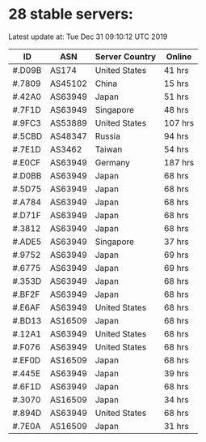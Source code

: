 # 28 stable servers:

Latest update at: Tue Dec 31 09:10:12 UTC 2019

| ID | ASN | Server Country | Online |
| -- | --- | -------------- | ------ |
| #.D09B | AS174 | United States | 41 hrs |
| #.7809 | AS45102 | China | 15 hrs |
| #.42A0 | AS63949 | Japan | 51 hrs |
| #.7F1D | AS63949 | Singapore | 48 hrs |
| #.9FC3 | AS53889 | United States | 107 hrs |
| #.5CBD | AS48347 | Russia | 94 hrs |
| #.7E1D | AS3462 | Taiwan | 54 hrs |
| #.E0CF | AS63949 | Germany | 187 hrs |
| #.D0BB | AS63949 | Japan | 68 hrs |
| #.5D75 | AS63949 | Japan | 68 hrs |
| #.A784 | AS63949 | Japan | 68 hrs |
| #.D71F | AS63949 | Japan | 68 hrs |
| #.3812 | AS63949 | Japan | 68 hrs |
| #.ADE5 | AS63949 | Singapore | 37 hrs |
| #.9752 | AS63949 | Japan | 69 hrs |
| #.6775 | AS63949 | Japan | 69 hrs |
| #.353D | AS63949 | Japan | 68 hrs |
| #.BF2F | AS63949 | Japan | 68 hrs |
| #.E6AF | AS63949 | United States | 68 hrs |
| #.BD13 | AS16509 | Japan | 68 hrs |
| #.12A1 | AS63949 | United States | 68 hrs |
| #.F076 | AS63949 | United States | 68 hrs |
| #.EF0D | AS16509 | Japan | 68 hrs |
| #.445E | AS63949 | Japan | 39 hrs |
| #.6F1D | AS63949 | Japan | 68 hrs |
| #.3070 | AS16509 | Japan | 34 hrs |
| #.894D | AS63949 | United States | 68 hrs |
| #.7E0A | AS16509 | Japan | 31 hrs |

